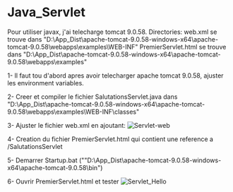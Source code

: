 # Java_Servlet

Pour utiliser javax, j'ai telecharge tomcat 9.0.58. 
Directories:
  web.xml se trouve dans "D:\App_Dist\apache-tomcat-9.0.58-windows-x64\apache-tomcat-9.0.58\webapps\examples\WEB-INF"
  PremierServlet.html se trouve dans "D:\App_Dist\apache-tomcat-9.0.58-windows-x64\apache-tomcat-9.0.58\webapps\examples"
 
1- Il faut tou d'abord apres avoir telecharger apache tomcat 9.0.58, ajuster les environment variables. 
 
2- Creer et compiler le fichier SalutationsServlet.java dans "D:\App_Dist\apache-tomcat-9.0.58-windows-x64\apache-tomcat-9.0.58\webapps\examples\WEB-INF\classes"
 
3- Ajuster le fichier web.xml en ajoutant: ![Servlet-web](https://user-images.githubusercontent.com/80248505/153864913-084a5394-2349-4797-b5ae-96fdee8e0e3d.png)

4- Creation du fichier PremierServlet.html qui contient une reference a /SalutationsServlet

5- Demarrer Startup.bat (""D:\App_Dist\apache-tomcat-9.0.58-windows-x64\apache-tomcat-9.0.58\bin")

6- Ouvrir PremierServlet.html et tester
![Servlet_Hello](https://user-images.githubusercontent.com/80248505/153865275-5b102bb6-daf9-4cb6-b5de-c1b0bf3b91f6.png)
